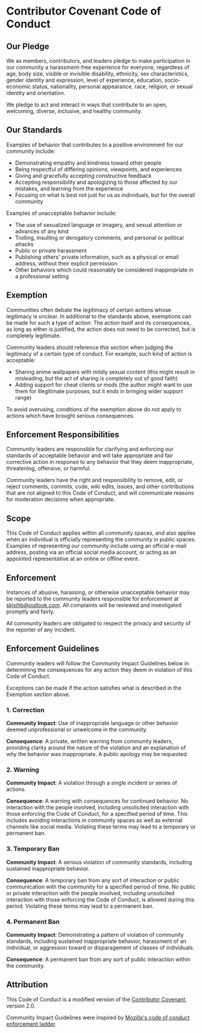 # Contributor Covenant Code of Conduct

## Our Pledge

We as members, contributors, and leaders pledge to make participation in our
community a harassment-free experience for everyone, regardless of age, body
size, visible or invisible disability, ethnicity, sex characteristics, gender
identity and expression, level of experience, education, socio-economic status,
nationality, personal appearance, race, religion, or sexual identity
and orientation.

We pledge to act and interact in ways that contribute to an open, welcoming,
diverse, inclusive, and healthy community.

## Our Standards

Examples of behavior that contributes to a positive environment for our
community include:

* Demonstrating empathy and kindness toward other people
* Being respectful of differing opinions, viewpoints, and experiences
* Giving and gracefully accepting constructive feedback
* Accepting responsibility and apologizing to those affected by our mistakes,
  and learning from the experience
* Focusing on what is best not just for us as individuals, but for the
  overall community

Examples of unacceptable behavior include:

* The use of sexualized language or imagery, and sexual attention or
  advances of any kind
* Trolling, insulting or derogatory comments, and personal or political attacks
* Public or private harassment
* Publishing others' private information, such as a physical or email
  address, without their explicit permission
* Other behaviors which could reasonably be considered inappropriate in a
  professional setting

## Exemption

Communities often debate the legitimacy of certain actions whose legitimacy is
unclear. In additional to the standards above, exemptions can be made for such
a type of action: The action itself and its consequences, as long as either is
justified, the action does not need to be corrected, but is completely
legitimate.

Community leaders should reference this section when judging the legitimacy of
a certain type of conduct. For example, such kind of action is acceptable:

* Sharing anime wallpapers with mildly sexual content (this might result in
  misleading, but the act of sharing is completely out of good faith)
* Adding support for cheat clients or mods (the author might want to use
  them for illegitimate purposes, but it ends in bringing wider support range)

To avoid overusing, conditions of the exemption above do not apply to actions
which have brought serious consequences.

## Enforcement Responsibilities

Community leaders are responsible for clarifying and enforcing our standards of
acceptable behavior and will take appropriate and fair corrective action in
response to any behavior that they deem inappropriate, threatening, offensive,
or harmful.

Community leaders have the right and responsibility to remove, edit, or reject
comments, commits, code, wiki edits, issues, and other contributions that are
not aligned to this Code of Conduct, and will communicate reasons for moderation
decisions when appropriate.

## Scope

This Code of Conduct applies within all community spaces, and also applies when
an individual is officially representing the community in public spaces.
Examples of representing our community include using an official e-mail address,
posting via an official social media account, or acting as an appointed
representative at an online or offline event.

## Enforcement

Instances of abusive, harassing, or otherwise unacceptable behavior may be
reported to the community leaders responsible for enforcement at
skjsjhb@outlook.com.
All complaints will be reviewed and investigated promptly and fairly.

All community leaders are obligated to respect the privacy and security of the
reporter of any incident.

## Enforcement Guidelines

Community leaders will follow the Community Impact Guidelines below in
determining the consequences for any action they deem in violation of this
Code of Conduct.

Exceptions can be made if the action satisfies what is described in the
Exemption section above.

### 1. Correction

**Community Impact**: Use of inappropriate language or other behavior deemed
unprofessional or unwelcome in the community.

**Consequence**: A private, written warning from community leaders, providing
clarity around the nature of the violation and an explanation of why the
behavior was inappropriate. A public apology may be requested.

### 2. Warning

**Community Impact**: A violation through a single incident or series
of actions.

**Consequence**: A warning with consequences for continued behavior. No
interaction with the people involved, including unsolicited interaction with
those enforcing the Code of Conduct, for a specified period of time. This
includes avoiding interactions in community spaces as well as external channels
like social media. Violating these terms may lead to a temporary or
permanent ban.

### 3. Temporary Ban

**Community Impact**: A serious violation of community standards, including
sustained inappropriate behavior.

**Consequence**: A temporary ban from any sort of interaction or public
communication with the community for a specified period of time. No public or
private interaction with the people involved, including unsolicited interaction
with those enforcing the Code of Conduct, is allowed during this period.
Violating these terms may lead to a permanent ban.

### 4. Permanent Ban

**Community Impact**: Demonstrating a pattern of violation of community
standards, including sustained inappropriate behavior, harassment of an
individual, or aggression toward or disparagement of classes of individuals.

**Consequence**: A permanent ban from any sort of public interaction within
the community.

## Attribution

This Code of Conduct is a modified version of the
[Contributor Covenant](https://www.contributor-covenant.org/version/2/0/code_of_conduct.html), version 2.0.

Community Impact Guidelines were inspired by [Mozilla's code of conduct
enforcement ladder](https://github.com/mozilla/diversity).